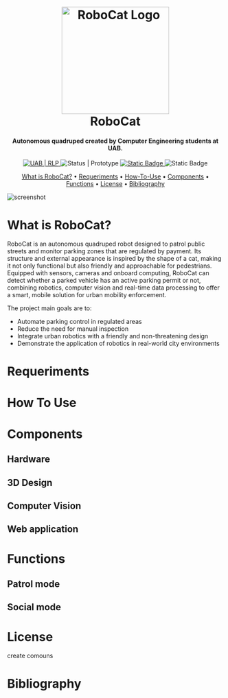 <h1 align="center">
  <br>
  <img src="https://i.ibb.co/Gfq6n7K3/robocat-logo.png" alt="RoboCat Logo" width="250">
  <br>
  RoboCat
  <br>
</h1>

<h4 align="center">Autonomous quadruped created by Computer Engineering students at UAB.</h4>

<p align="center">
 
 <!----------------------- UAB | Robótica ----------------------->
  <a href="https://rlpengineeringschooluab.wordpress.com">
    <img alt="UAB | RLP" src="https://img.shields.io/badge/UAB-RLP-01853A">
  </a>
 <!--------------------------- Status --------------------------->
     <img alt="Status | Prototype" src="https://img.shields.io/badge/status-prototype-yellow">
  
  <!-------------------------- Version -------------------------->
  <a href="https://saythanks.io/to/bullredeyes@gmail.com">
      <img alt="Static Badge" src="https://img.shields.io/badge/version-%3F%3F%3F-green">
  </a>
  
  <!--------------------------- THX U --------------------------->
   <img alt="Static Badge" src="https://img.shields.io/badge/Thank%20you%20%3C3!-blue">
</p>

 <!---Modificar per els nostres casos--->
<p align="center">
  <a href="#What-is-RoboCat?">What is RoboCat?</a> •
  <a href="#Requeriments">Requeriments</a> •
  <a href="#How-To-Use">How-To-Use</a> •
  <a href="#Components">Components</a> •
  <a href="#Functions">Functions</a> •
  <a href="#License">License</a> •
  <a href="#Bibliography">Bibliography</a> 
  
</p>

![screenshot](https://raw.githubusercontent.com/amitmerchant1990/electron-markdownify/master/app/img/markdownify.gif)

# What is RoboCat?

RoboCat is an autonomous quadruped robot designed to patrol public streets and monitor parking zones that are regulated by payment. Its structure and external appearance is inspired by the shape of a cat, making it not only functional but also friendly and approachable for pedestrians.
Equipped with sensors, cameras and onboard computing, RoboCat can detect whether a parked vehicle has an active parking permit or not, combining robotics, computer vision and real-time data processing to offer a smart, mobile solution for urban mobility enforcement.

The project main goals are to:
  - Automate parking control in regulated areas </u>
  - Reduce the need for manual inspection </u>
  - Integrate urban robotics with a friendly and non-threatening design </u>
  - Demonstrate the application of robotics in real-world city environments </u>

# Requeriments

# How To Use

# Components

## Hardware 

## 3D Design

## Computer Vision

## Web application

# Functions
## Patrol mode

## Social mode
 
# License
create comouns

# Bibliography
